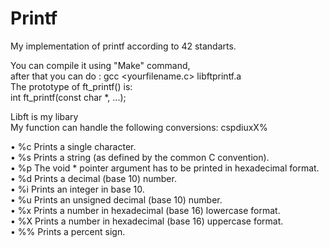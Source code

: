 # Printf
My implementation of printf according to 42 standarts.<br />

You can compile it using "Make" command,<br />
after that you can do : gcc <yourfilename.c> libftprintf.a<br />
The prototype of ft_printf() is:<br />
  int ft_printf(const char *, ...);<br />

Libft is my libary<br />
My function can handle the following conversions: cspdiuxX%<br />

• %c Prints a single character.<br />
• %s Prints a string (as defined by the common C convention).<br />
• %p The void * pointer argument has to be printed in hexadecimal format.<br />
• %d Prints a decimal (base 10) number.<br />
• %i Prints an integer in base 10.<br />
• %u Prints an unsigned decimal (base 10) number.<br />
• %x Prints a number in hexadecimal (base 16) lowercase format.<br />
• %X Prints a number in hexadecimal (base 16) uppercase format.<br />
• %% Prints a percent sign.<br />
